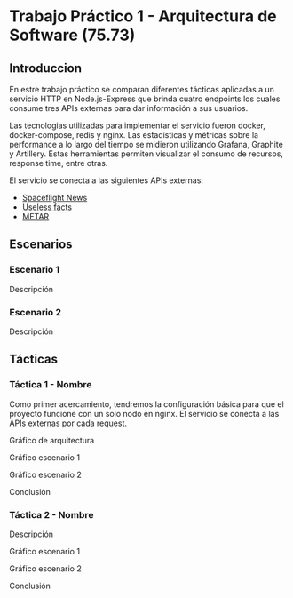 # Trabajo Práctico 1 - Arquitectura de Software (75.73)

## Introduccion

En estre trabajo práctico se comparan diferentes tácticas aplicadas a un servicio HTTP en Node.js-Express que brinda cuatro endpoints los cuales consume tres APIs externas para dar información a sus usuarios.

Las tecnologias utilizadas para implementar el servicio fueron docker, docker-compose, redis y nginx. Las estadísticas y métricas sobre la performance a lo largo del tiempo se midieron utilizando Grafana, Graphite y Artillery. Estas herramientas permiten visualizar el consumo de recursos, response time, entre otras.


El servicio se conecta a las siguientes APIs externas:
* [Spaceflight News](https://spaceflightnewsapi.net/)
* [Useless facts](https://uselessfacts.jsph.pl/)
* [METAR](https://www.aviationweather.gov/adds/dataserver_current)

## Escenarios

### Escenario 1

Descripción

### Escenario 2

Descripción

## Tácticas

### Táctica 1 - Nombre

Como primer acercamiento, tendremos la configuración básica para que el proyecto funcione con un solo nodo en nginx. El servicio se conecta a las APIs externas por cada request.

Gráfico de arquitectura


Gráfico escenario 1

Gráfico escenario 2

Conclusión

### Táctica 2 - Nombre

Descripción

Gráfico escenario 1

Gráfico escenario 2

Conclusión
